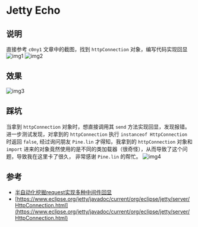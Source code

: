 # Jetty Echo
## 说明
直接参考 ```c0ny1``` 文章中的截图，找到 ```httpConnection``` 对象，编写代码实现回显
![img1](https://github.com/feihong-cs/deserizationEcho/blob/master/Jetty/img/001.png?raw=true)
![img2](https://github.com/feihong-cs/deserizationEcho/blob/master/Jetty/img/20200628003.png?raw=true)

## 效果
![img3](https://github.com/feihong-cs/deserizationEcho/blob/master/Jetty/img/20200628002.png)

## 踩坑
当拿到 ```httpConnection``` 对象时，想直接调用其 ```send``` 方法实现回显，发现报错。进一步测试发现，对拿到的 ```httpConnection``` 执行 ```instanceof HttpConnection``` 时返回 ```false```,
经过询问朋友 ```Pine.lin``` 才得知，我拿到的 ```httpConnection``` 对象和 ```import``` 进来的对象竟然使用的是不同的类加载器（很奇怪），从而导致了这个问题，导致我在这里卡了很久，
非常感谢 ```Pine.lin``` 的帮忙。
![img4](https://github.com/feihong-cs/deserizationEcho/blob/master/Jetty/img/20200628001.png?raw=true)

## 参考
* [半自动化挖掘request实现多种中间件回显](https://mp.weixin.qq.com/s/uWyHRexDZWQwp81lWjmqqw)  
* [https://www.eclipse.org/jetty/javadoc/current/org/eclipse/jetty/server/HttpConnection.html](https://www.eclipse.org/jetty/javadoc/current/org/eclipse/jetty/server/HttpConnection.html)
